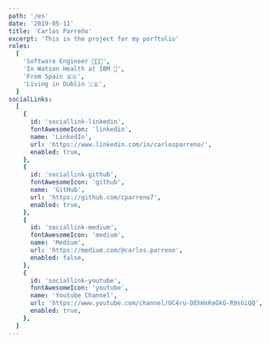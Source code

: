 ```yaml
---
path: '/es'
date: '2019-05-11'
title: 'Carlos Parreño'
excerpt: 'This is the project for my porftolio'
roles:
  [
    'Software Engineer 👨🏻‍💻',
    'In Watson Health at IBM 💙',
    'From Spain 🇪🇸',
    'Living in Dublin 🇮🇪',
  ]
socialLinks:
  [
    {
      id: 'sociallink-linkedin',
      fontAwesomeIcon: 'linkedin',
      name: 'LinkedIn',
      url: 'https://www.linkedin.com/in/carlosparreno/',
      enabled: true,
    },
    {
      id: 'sociallink-github',
      fontAwesomeIcon: 'github',
      name: 'GitHub',
      url: 'https://github.com/cparreno7',
      enabled: true,
    },
    {
      id: 'sociallink-medium',
      fontAwesomeIcon: 'medium',
      name: 'Medium',
      url: 'https://medium.com/@carlos.parreno',
      enabled: false,
    },
    {
      id: 'sociallink-youtube',
      fontAwesomeIcon: 'youtube',
      name: 'Youtube Channel',
      url: 'https://www.youtube.com/channel/UC4ru-DEhHxKeGkG-R9sGiQQ',
      enabled: true,
    },
  ]
---
```

